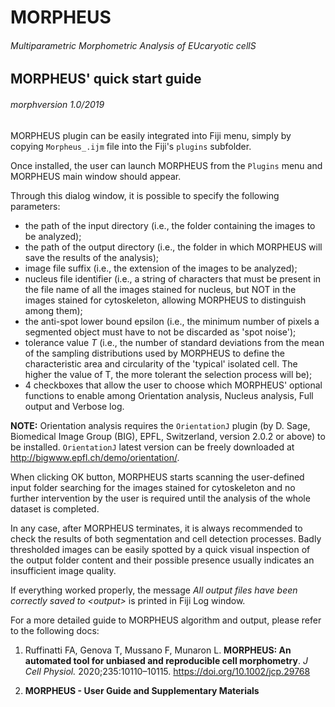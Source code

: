 # MORPHEUS
###### Multiparametric Morphometric Analysis of EUcaryotic cellS

## MORPHEUS' quick start guide
###### morphversion 1.0/2019

MORPHEUS plugin can be easily integrated into Fiji menu, simply by copying
`Morpheus_.ijm` file into the Fiji's `plugins` subfolder.

Once installed, the user can launch MORPHEUS from the `Plugins` menu and
MORPHEUS main window should appear.

Through this dialog window, it is possible to specify the following parameters:
* the path of the input directory (i.e., the folder containing the images to be
analyzed);
* the path of the output directory (i.e., the folder in which MORPHEUS will save
the results of the analysis);
* image file suffix (i.e., the extension of the images to be analyzed);
* nucleus file identifier (i.e., a string of characters that must be present in
the file name of all the images stained for nucleus, but NOT in the images
stained for cytoskeleton, allowing MORPHEUS to distinguish among them);
* the anti-spot lower bound epsilon (i.e., the minimum number of pixels a
segmented object must have to not be discarded as 'spot noise');
* tolerance value *T* (i.e., the number of standard deviations from the mean of
the sampling distributions used by MORPHEUS to define the characteristic area
and circularity of the 'typical' isolated cell. The higher the value of T, the
more tolerant the selection process will be);
* 4 checkboxes that allow the user to choose which MORPHEUS' optional functions
to enable among Orientation analysis, Nucleus analysis, Full output and Verbose
log.

**NOTE:** Orientation analysis requires the `OrientationJ` plugin (by D. Sage,
Biomedical Image Group (BIG), EPFL, Switzerland, version 2.0.2 or above) to be
installed. `OrientationJ` latest version can be freely downloaded at
http://bigwww.epfl.ch/demo/orientation/.

When clicking OK button, MORPHEUS starts scanning the user-defined input folder
searching for the images stained for cytoskeleton and no further intervention by
the user is required until the analysis of the whole dataset is completed.

In any case, after MORPHEUS terminates, it is always recommended to check the
results of both segmentation and cell detection processes.
Badly thresholded images can be easily spotted by a quick visual inspection of
the output folder content and their possible presence usually indicates an
insufficient image quality.

If everything worked properly, the message *All output files have been correctly
saved to \<output\>* is printed in Fiji Log window.

For a more detailed guide to MORPHEUS algorithm and output, please refer to the
following docs:

1. Ruffinatti FA, Genova T, Mussano F, Munaron L. **MORPHEUS: An automated tool
for unbiased and reproducible cell morphometry**. *J Cell Physiol.*
2020;235:10110–10115. https://doi.org/10.1002/jcp.29768

2. **MORPHEUS - User Guide and Supplementary Materials** 
